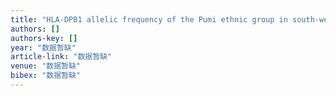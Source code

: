 ```yaml
---
title: "HLA‐DPB1 allelic frequency of the Pumi ethnic group in south‐west China and evolutionary relationship of Pumi with other populations"
authors: []
authors-key: []
year: "数据暂缺"
article-link: "数据暂缺"
venue: "数据暂缺"
bibex: "数据暂缺"
---
```

